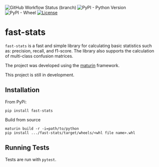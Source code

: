 ![GitHub Workflow Status (branch)](https://img.shields.io/github/workflow/status/zachcoleman/fast-stats/tests/main)
![PyPI - Python Version](https://img.shields.io/pypi/pyversions/fast-stats)
![PyPI - Wheel](https://img.shields.io/pypi/wheel/fast-stats)
[![License](https://img.shields.io/badge/license-Apache2.0-green)](./LICENSE)

# fast-stats
`fast-stats` is a fast and simple library for calculating basic statistics such as: precision, recall, and f1-score. The library also supports the calculation of multi-class confusion matrices.

The project was developed using the [maturin](https://maturin.rs) framework. 

This project is still in development.

## Installation
From PyPi:
```shell
pip install fast-stats
```
Build from source
```
maturin build -r -i=path/to/python
pip install .../fast-stats/target/wheels/<whl file name>.whl
```

## Running Tests
Tests are run with `pytest`.
